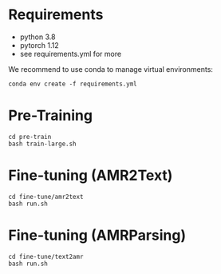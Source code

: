 # Requirements
+ python 3.8
+ pytorch 1.12
+ see requirements.yml for more

We recommend to use conda to manage virtual environments:
```
conda env create -f requirements.yml
```

# Pre-Training

```
cd pre-train
bash train-large.sh
```

# Fine-tuning (AMR2Text)
```
cd fine-tune/amr2text
bash run.sh
```

# Fine-tuning (AMRParsing)
```
cd fine-tune/text2amr
bash run.sh
```
